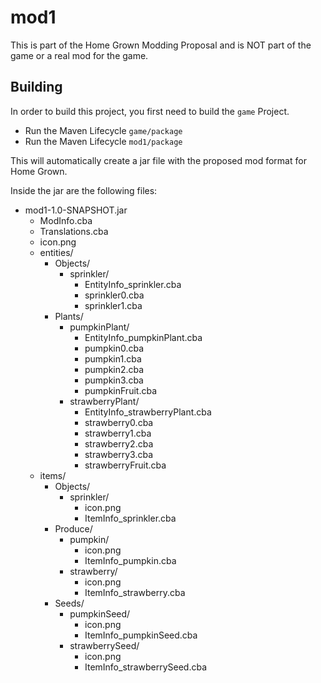 # mod1

This is part of the Home Grown Modding Proposal and is NOT part of the game or a real mod for the game.

## Building

In order to build this project, you first need to build the `game` Project.

- Run the Maven Lifecycle `game/package`
- Run the Maven Lifecycle `mod1/package`

This will automatically create a jar file with the proposed mod format for Home Grown.

Inside the jar are the following files:

- mod1-1.0-SNAPSHOT.jar
  - ModInfo.cba
  - Translations.cba
  - icon.png
  - entities/
    - Objects/
      - sprinkler/
        - EntityInfo_sprinkler.cba
        - sprinkler0.cba
        - sprinkler1.cba
    - Plants/
      - pumpkinPlant/
        - EntityInfo_pumpkinPlant.cba
        - pumpkin0.cba
        - pumpkin1.cba
        - pumpkin2.cba
        - pumpkin3.cba
        - pumpkinFruit.cba
      - strawberryPlant/
        - EntityInfo_strawberryPlant.cba
        - strawberry0.cba
        - strawberry1.cba
        - strawberry2.cba
        - strawberry3.cba
        - strawberryFruit.cba
  - items/
    - Objects/
      - sprinkler/
        - icon.png
        - ItemInfo_sprinkler.cba
    - Produce/
      - pumpkin/
        - icon.png
        - ItemInfo_pumpkin.cba
      - strawberry/
        - icon.png
        - ItemInfo_strawberry.cba
    - Seeds/
      - pumpkinSeed/
        - icon.png
        - ItemInfo_pumpkinSeed.cba
      - strawberrySeed/
        - icon.png
        - ItemInfo_strawberrySeed.cba
